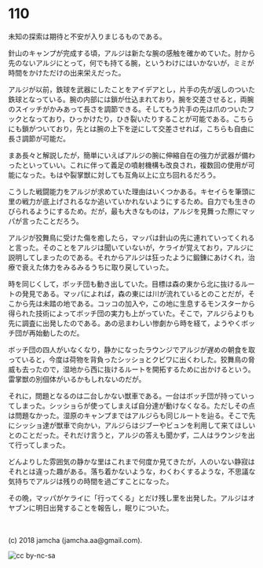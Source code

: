 # 110

未知の探索は期待と不安が入りまじるものである。  

針山のキャンプが完成する頃，アルジは新たな腕の感触を確かめていた。肘から先のないアルジにとって，何でも持てる腕，というわけにはいかないが，ミミが時間をかけただけの出来栄えだった。  

アルジが以前，鉄球を武器にしたことをアイデアとし，片手の先が返しのついた鉄球となっている。腕の内部には鎖が仕込まれており，腕を交差させると，両腕のスイッチがかみあって長さを調節できる。そしてもう片手の先は爪のついたフックとなっており，ひっかけたり，ひき裂いたりすることが可能である。こちらにも鎖がついており，先とは腕の上下を逆にして交差させれば，こちらも自由に長さ調節が可能だ。  

まあ長々と解説したが，簡単にいえばアルジの腕に伸縮自在の強力が武器が備わったといっていい。これに伴って義足の噴射機構も改良され，複数回の使用が可能になった。もはや裂掌獣に対しても互角以上に立ち回れるだろう。  

こうした戦闘能力をアルジが求めていた理由はいくつかある。キセイらを筆頭に里の戦力が底上げされるなか追いていかれないようにするため。自力でも生きのびられるようにするため。だが，最も大きなものは，アルジを見舞った際にマッパが言ったことだろう。  

アルジが狡舞鳥に受けた傷を癒したら，マッパは針山の先に連れていってくれると言った。そのことをアルジは聞いていないが，ケライが覚えており，アルジに説明してしまったのである。それからアルジは狂ったように鍛錬にあけくれ，治療で衰えた体力をみるみるうちに取り戻していった。  

時を同じくして，ボッチ団も動き出していた。目標は森の東から北に抜けるルートの発見である。マッパによれば，森の東には川が流れているとのことだが，そこから先は未踏の地である。コッコの加入や，この地に生息するモンスターから得られた技術によってボッチ団の実力も上がっていた。そこで，アルジらよりも先に調査に出発したのである。あの忌まわしい惨劇から時を経て，ようやくボッチ団が再始動したのだ。  

ボッチ団の四人がいなくなり，静かになったラウンジでアルジが遅めの朝食を取っていると，今度は荷物を背負ったシッショとクビワに出くわした。狡舞鳥の脅威も去ったので，湿地から西に抜けるルートを開拓するために出かけるという。雷掌獣の別個体がいるかもしれないのだが。  

それに，問題となるのは二台しかない獣車である。一台はボッチ団が持っていってしまった。シッショらが使ってしまえば自分達が動けなくなる。ただしその点は問題なかった。湿原のキャンプまではアルジらも同じルートを辿る。そこで先にシッショ達が獣車で向かい，アルジらはジブーやビュンを利用して来てほしいとのことだった。それだけ言うと，アルジの答えも聞かず，二人はラウンジを出て行ってしまった。  

どんよりした雰囲気の静かな里はこれまで何度か見てきたが，人のいない静寂はそれとは違った趣がある。落ち着かないような，わくわくするような，不思議な気持ちでアルジは残りの時間を過ごすことになった。  

その晩，マッパがケライに「行ってくる」とだけ残し里を出発した。アルジはオヤブンに明日出発することを報告し，眠りについた。  

<br>  
<br>  
(c) 2018 jamcha (jamcha.aa@gmail.com).  

![cc by-nc-sa](https://i.creativecommons.org/l/by-nc-sa/4.0/88x31.png)
